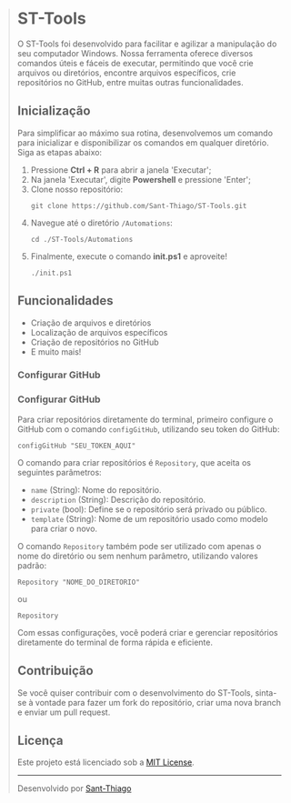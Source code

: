 > # ST-Tools
> 
> O ST-Tools foi desenvolvido para facilitar e agilizar a manipulação do seu computador Windows. Nossa ferramenta oferece diversos comandos úteis e fáceis de executar, permitindo que você crie arquivos ou diretórios, encontre arquivos específicos, crie repositórios no GitHub, entre muitas outras funcionalidades.
> 
>
> ## Inicialização
> 
> Para simplificar ao máximo sua rotina, desenvolvemos um comando para inicializar e disponibilizar os comandos em qualquer diretório. Siga as etapas abaixo:
> 
> 1. Pressione **Ctrl + R** para abrir a janela 'Executar';
> 2. Na janela 'Executar', digite **Powershell** e pressione 'Enter';
> 3. Clone nosso repositório:
>    ```shell
>    git clone https://github.com/Sant-Thiago/ST-Tools.git
>    ```
> 4. Navegue até o diretório `/Automations`:
>    ```shell
>    cd ./ST-Tools/Automations
>    ```
> 5. Finalmente, execute o comando **init.ps1** e aproveite!
>    ```shell
>    ./init.ps1
>    ```
> 
>
> ## Funcionalidades
> 
> - Criação de arquivos e diretórios
> - Localização de arquivos específicos
> - Criação de repositórios no GitHub
> - E muito mais!
> 
> ### Configurar GitHub
> 
> ### Configurar GitHub
> 
> Para criar repositórios diretamente do terminal, primeiro configure o GitHub com o comando `configGitHub`, utilizando seu token do GitHub:
> 
> ```shell
> configGitHub "SEU_TOKEN_AQUI"
> ```
> 
> O comando para criar repositórios é `Repository`, que aceita os seguintes parâmetros:
> 
> - `name` (String): Nome do repositório.
> - `description` (String): Descrição do repositório.
> - `private` (bool): Define se o repositório será privado ou público.
> - `template` (String): Nome de um repositório usado como modelo para criar o novo.
> 
> O comando `Repository` também pode ser utilizado com apenas o nome do diretório ou sem nenhum parâmetro, utilizando valores padrão:
> 
> ```shell
> Repository "NOME_DO_DIRETORIO"
> ```
> 
> ou
> 
> ```shell
> Repository
> ```
> 
> Com essas configurações, você poderá criar e gerenciar repositórios diretamente do terminal de forma rápida e eficiente.
>
>
> ## Contribuição
> 
> Se você quiser contribuir com o desenvolvimento do ST-Tools, sinta-se à vontade para fazer um fork do repositório, criar uma nova branch e enviar um pull request.
> 
>
> ## Licença
> 
> Este projeto está licenciado sob a [MIT License](LICENSE).
> 
> ---
> 
> Desenvolvido por [Sant-Thiago](https://github.com/Sant-Thiago)
